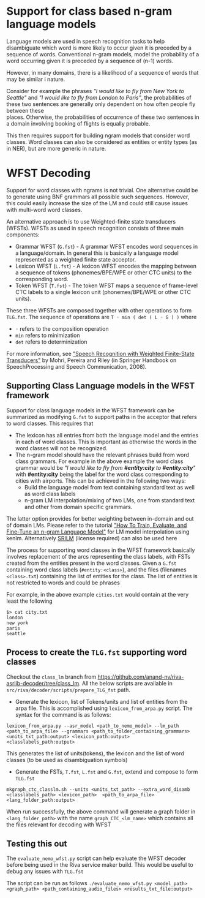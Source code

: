 # Support for class based n-gram language models
Language models are used in speech recognition tasks to help disambiguate 
which word is more likely to occur given it is preceded by a sequence of words.
Conventional n-gram models, model the probability of a word occurring given it 
is preceded by a sequence of (n-1) words.

However, in many domains, there is a likelihood of a 
sequence of words that may be similar i nature. 

Consider for example the phrases *"I would like to fly from New York to Seattle"*
and *"I would like to fly from London to Paris"*, the probabilities of these two 
sentences are generally only dependent on how often people fly between these  
places. Otherwise, the probabilities of occurrence of these two sentences in a
domain involving booking of flights is equally probable.

This then requires support for building ngram models that consider word classes.
Word classes can also be considered as entities or entity types (as in NER), but 
are more generic in nature.


# WFST Decoding
Support for word classes with ngrams is not trivial. One alternative could be to 
generate using BNF grammars all possible such sequences. However, this could
easily increase the size of the LM and could still cause issues with multi-word 
word classes. 

An alternative approach is to use Weighted-finite state transducers (WFSTs). 
WFSTs as used in speech recognition consists of three main components:

* Grammar WFST (`G.fst`) - A grammar WFST encodes word sequences in a 
language/domain. In general this is basically a language model represented as
a weighted finite state acceptor.
* Lexicon WFST (`L.fst`) - A lexicon WFST encodes the mapping between a sequence
of tokens (phonemes/BPE/WPE or other CTC units) to the corresponding word.
* Token WFST (`T.fst`) - The token WFST maps a sequence of frame-level CTC labels
to a single lexicon unit (phonemes/BPE/WPE or other CTC units).

These three WFSTs are composed together with other operations to form `TLG.fst`.
The sequence of operations are `T ◦ min ( det ( L ◦ G ) )` where
*  `◦` refers to the composition operation
* `min` refers to minimization
* `det` refers to determinization

For more information,  see 
["Speech Recognition with Weighted Finite-State Transducers"](http://www.cs.nyu.edu/~mohri/pub/hbka.pdf) 
by Mohri, Pereira and Riley (in Springer Handbook on SpeechProcessing and Speech Communication, 2008).


## Supporting Class Language models in the WFST framework
Support for class language models in the WFST framework can be summarized as 
modifying `G.fst` to support paths in the acceptor that refers to word classes.
This requires that
* The lexicon has all entries from both the language model and the entries in
each of word classes. This is important as otherwise the words in the word 
classes will not be recognized.
* The n-gram model should have the relevant phrases build from word class grammars.
For example in the above example the word class grammar would 
be *"I would like to fly from **#entity:city** to **#entity:city**"* 
with **#entity:city**
being the label for the word class corresponding to cities with airports. 
This can be achieved in the following two ways:
    - Build the language model from text containing standard text as well as
  word class labels
    - n-gram LM interpolation/mixing of two LMs, one from standard text and other 
  from domain specific grammars.

The latter option provides for better weighting between in-domain and out of 
domain LMs. 
Please refer to the tutorial ["How To Train, Evaluate, and Fine-Tune an n-gram Language Model"](https://github.com/nvidia-riva/tutorials/blob/main/asr-python-advanced-nemo-ngram-training-and-finetuning.ipynb) 
for LM model interpolation using kenlm. 
Alternatively [SRILM](http://www.speech.sri.com/projects/srilm/) (license required) can also be used here

The process for supporting word classes in the WFST framework basically involves
replacement of the arcs representing the class labels, with FSTs created from 
the entities present in the word classes. Given a `G.fst` containing 
word class labels (`#entity:<class>`), and the files (filenames `<class>.txt`) 
containing the list of entities for the class. The list of entities  is not 
restricted to words and could be phrases

For example, in the above example `cities.txt` would contain at the very least the 
following
```shell
$> cat city.txt
london
new york
paris
seattle
```

## Process to create the `TLG.fst` supporting word classes
Checkout the `class_lm` branch from https://github.com/anand-nv/riva-asrlib-decoder/tree/class_lm. 
All the below scripts are available in `src/riva/decoder/scripts/prepare_TLG_fst` path.

* Generate the lexicon, list of Tokens/units and list of entities from the 
arpa file. This is accomplished using `lexicon_from_arpa.py` script. 
The syntax for the command is as follows:

`lexicon_from_arpa.py --asr_model <path_to_nemo_model> --lm_path <path_to_arpa_file> --grammars <path_to_folder_containing_grammars> <units_txt_path:output> <lexicon_path:output> <classlabels_path:output>`

This generates the list of units(tokens), the lexicon and the list of word 
classes (to be used as disambiguation symbols) 

* Generate the FSTs, `T.fst`, `L.fst` and `G.fst`, extend and compose to 
form `TLG.fst`

`mkgraph_ctc_classlm.sh --units <units_txt_path> --extra_word_disamb <classlabels_path> <lexicon_path>  <path_to_arpa_file> <lang_folder_path:output>`

When run successfully, the above command will generate a graph folder in
`<lang_folder_path>` with the name `graph_CTC_<lm_name>` which contains
all the files relevant for decoding with WFST


## Testing this out 
The `evaluate_nemo_wfst.py` script can help evaluate the WFST decoder before 
being used in the Riva service maker build. This would be useful to 
debug any issues with `TLG.fst`

The script can be run as follows
`./evaluate_nemo_wfst.py <model_path> <graph_path> <path_containing_audio_files> <results_txt_file:output>`





